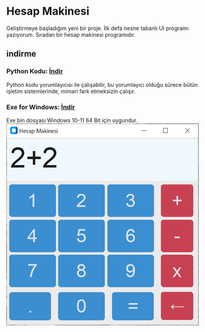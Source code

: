 # Hesap Makinesi
Geliştirmeye başladığım yeni bir proje. İlk defa nesne tabanlı UI programı yazıyorum. Sıradan bir hesap makinesi programıdır.
## indirme
### Python Kodu: <a href="https://github.com/YigitC7/HesapMakinesiApp/releases/download/2025.03.09/main.py">İndir</a>
Python kodu yorumlayıcısı ile çalışabilir, bu yorumlayıcı olduğu sürece bütün işletim sistemlerinde, mimari fark etmeksizin çalışır.
### Exe for Windows: <a href="https://github.com/YigitC7/HesapMakinesiApp/releases/download/2025.03.09/Hesap.MakinesiApp.exe">İndir</a>
Exe bin dosyası Windows 10-11 64 Bit için uygundur.
![image](window.png)

